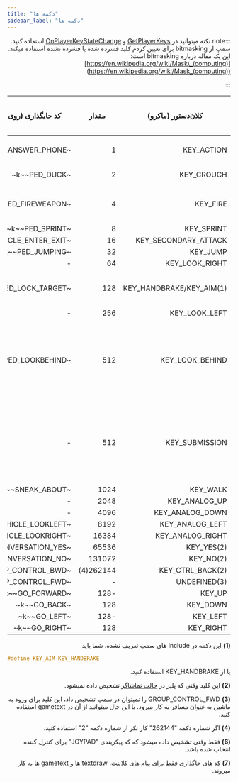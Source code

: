 ```yaml
---
title: "دکمه ها"
sidebar_label: "دکمه ها"
---
```


<div dir="rtl" style={{ textAlign: "right" }}>

:::note نکته
میتوانید در [GetPlayerKeys](../functions/GetPlayerKeys) و [OnPlayerKeyStateChange](../callbacks/OnPlayerKeyStateChange) استفاده کنید.
سمپ از bitmasking برای تعیین کردم کلید فشرده شده یا فشرده نشده استفاده میکند. این یک مقاله درباره bitmasking است: [https://en.wikipedia.org/wiki/Mask\_(computing)](<https://en.wikipedia.org/wiki/Mask_(computing)>)

:::

| کلان‌دستور (ماکرو)                    | مقدار     | کد جایگذاری (روی زمین) (7) | کد جایگذاری (در ماشین) (7) | کلید پیشفرض (روی زمین)                                    | کلید پیشفرض (در ماشین) |
| ------------------------ | --------- | ---------------------------- | ------------------------------- | -------------------------------------------------------- | ------------------------ |
| KEY_ACTION               | 1         | ~k~~PED_ANSWER_PHONE~        | ~k~~VEHICLE_FIREWEAPON_ALT~     | TAB                                                      | ALT GR / LCTRL / NUM0    |
| KEY_CROUCH               | 2         | ~k~~PED_DUCK~                | ~k~~VEHICLE_HORN~               | C                                                        | H / CAPSLOCK             |
| KEY_FIRE                 | 4         | ~k~~PED_FIREWEAPON~          | ~k~~VEHICLE_FIREWEAPON~         | LCTRL / LMB (دکمه چپ ماوس)                          | LALT                     |
| KEY_SPRINT               | 8         | ~k~~PED_SPRINT~              | ~k~~VEHICLE_ACCELERATE~         | SPACE                                                    | W                        |
| KEY_SECONDARY_ATTACK     | 16        | ~k~~VEHICLE_ENTER_EXIT~      | ~k~~VEHICLE_ENTER_EXIT~         | ENTER                                                    | ENTER                    |
| KEY_JUMP                 | 32        | ~k~~PED_JUMPING~             | ~k~~VEHICLE_BRAKE~              | LSHIFT                                                   | S                        |
| KEY_LOOK_RIGHT           | 64        | -                            | ~k~~VEHICLE_LOOKRIGHT~          | -                                                        | E                        |
| KEY_HANDBRAKE/KEY_AIM(1) | 128       | ~k~~PED_LOCK_TARGET~         | ~k~~VEHICLE_HANDBRAKE~          | RMB (دکمه راست ماوس)                                 | SPACE                    |
| KEY_LOOK_LEFT            | 256       | -                            | ~k~~VEHICLE_LOOKLEFT~           | -                                                        | Q                        |
| KEY_LOOK_BEHIND          | 512       | ~k~~PED_LOOKBEHIND~          | ~k~~VEHICLE_LOOKBEHIND~         | NUM1 / MMB (دکمه وسط ماوس - فشردن دکمه چرخش ماوس) | 2                        |
| KEY_SUBMISSION           | 512       | -                            | ~k~~TOGGLE_SUBMISSIONS~         | NUM1 / MMB (دکمه وسط ماوس - فشردن دکمه چرخش ماوس) | 2 / NUMPAD +             |
| KEY_WALK                 | 1024      | ~k~~SNEAK_ABOUT~             | -                               | LALT                                                     | -                        |
| KEY_ANALOG_UP            | 2048      | -                            | ~k~~VEHICLE_TURRETUP~           | NUM8(6)                                                  | NUM8                     |
| KEY_ANALOG_DOWN          | 4096      | -                            | ~k~~VEHICLE_TURRETDOWN~         | NUM2(6)                                                  | NUM2                     |
| KEY_ANALOG_LEFT          | 8192      | ~k~~VEHICLE_LOOKLEFT~        | ~k~~VEHICLE_TURRETLEFT~         | NUM4                                                     | NUM4                     |
| KEY_ANALOG_RIGHT         | 16384     | ~k~~VEHICLE_LOOKRIGHT~       | ~k~~VEHICLE_TURRETRIGHT~        | NUM6                                                     | NUM6                     |
| KEY_YES(2)               | 65536     | ~k~~CONVERSATION_YES~        | ~k~~CONVERSATION_YES~           | Y                                                        | Y                        |
| KEY_NO(2)                | 131072    | ~k~~CONVERSATION_NO~         | ~k~~CONVERSATION_NO~            | N                                                        | N                        |
| KEY_CTRL_BACK(2)         | 262144(4) | ~k~~GROUP_CONTROL_BWD~       | ~k~~GROUP_CONTROL_BWD~          | H                                                        | H                        |
| UNDEFINED(3)             | -         | ~k~~GROUP_CONTROL_FWD~       | ~k~~GROUP_CONTROL_FWD~          | G                                                        | G                        |
| KEY_UP                   | -128      | ~k~~GO_FORWARD~              | ~k~~VEHICLE_STEERUP~            | UP                                                       | UP                       |
| KEY_DOWN                 | 128       | ~k~~GO_BACK~                 | ~k~~VEHICLE_STEERDOWN~          | DOWN                                                     | DOWN                     |
| KEY_LEFT                 | -128      | ~k~~GO_LEFT~                 | ~k~~VEHICLE_STEERLEFT~          | LEFT                                                     | LEFT                     |
| KEY_RIGHT                | 128       | ~k~~GO_RIGHT~                | ~k~~VEHICLE_STEERRIGHT~         | RIGHT                                                    | RIGHT                    |

**(1)** این دکمه در include های سمپ تعریف نشده. شما باید
</div>

```c
#define KEY_AIM KEY_HANDBRAKE
```
<div dir="rtl" style={{ textAlign: "right" }}>
یا از KEY_HANDBRAKE استفاده کنید.

**(2)** این کلید وقتی که پلیر در [حالت تماشاگر](../functions/TogglePlayerSpectating) تشخیص داده نمیشود.

**(3)** GROUP_CONTROL_FWD را نمیتوان در سمپ تشخیص داد، این کلید برای ورود به ماشین به عنوان مسافر به کار میرود. با این حال میتوانید از آن در gametext استفاده کنید.

**(4)** اگر شماره دکمه "262144" کار نکر از شماره دکمه "2" استفاده کنید.

**(6)** فقط وقتی تشخیص داده میشود که که پیکربندی "JOYPAD" برای کنترل کننده انتخاب شده باشد.

**(7)** کد های جاگذاری فقط برای [پیام های کلاینت](../functions/SendDeathMessage)، [textdraw ها](../functions/TextDrawCreate) و [gametext ها](../functions/GameTextForPlayer) به کار میروند.

</div>